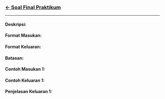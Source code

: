 ### [← Soal Final Praktikum](../../README.md)
<hr />

#### Deskripsi: 


#### Format Masukan:

#### Format Keluaran:

#### Batasan:

#### Contoh Masukan 1:

#### Contoh Keluaran 1:

#### Penjelasan Keluaran 1:
